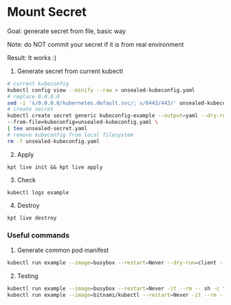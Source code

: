 # Mount Secret

Goal: generate secret from file, basic way

Note: do NOT commit your secret if it is from real environment

Result: It works :)

1. Generate secret from current kubectl
```bash
# current kubeconfig
kubectl config view --minify --raw > unsealed-kubeconfig.yaml
# replace 0.0.0.0
sed -i 's/0.0.0.0/kubernetes.default.svc/; s/6443/443/' unsealed-kubeconfig.yaml
# create secret
kubectl create secret generic kubeconfig-example --output=yaml --dry-run=client \
--from-file=kubeconfig=unsealed-kubeconfig.yaml \
| tee unsealed-secret.yaml
# remove kubeconfig from local filesystem
rm -f unsealed-kubeconfig.yaml
```
2. Apply
```
kpt live init && kpt live apply
```
3. Check
```
kubectl logs example
```
4. Destroy
```
kpt live destroy
```

### Useful commands
1. Generate common pod manifest
```bash
kubectl run example --image=busybox --restart=Never --dry-run=client --output=yaml -- sh -c "env && cat /etc/resolv.conf && wget -S https://kubernetes.default.svc:443" | tee pod-test.yaml
```
2. Testing
```bash
kubectl run example --image=busybox --restart=Never -it --rm -- sh -c "wget -S --timeout=5 https://kubernetes.default.svc:443"
kubectl run example --image=bitnami/kubectl --restart=Never -it --rm -- get pods
```